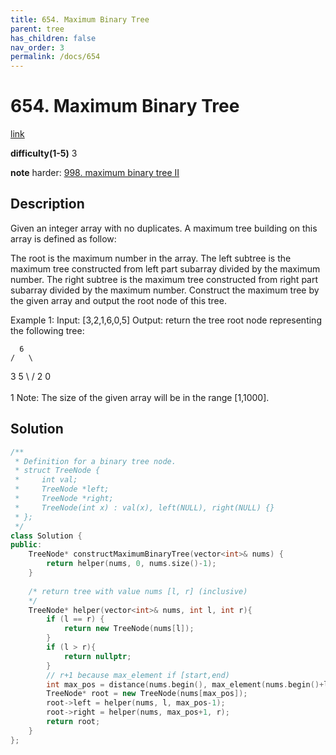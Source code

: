 ```yaml
---
title: 654. Maximum Binary Tree
parent: tree
has_children: false
nav_order: 3
permalink: /docs/654
---
```

# 654. Maximum Binary Tree
[link](https://leetcode.com/problems/maximum-binary-tree/)

**difficulty(1-5)**
3

**note**
harder: [998. maximum binary tree II](/docs/998)

## Description
Given an integer array with no duplicates. A maximum tree building on this array is defined as follow:

The root is the maximum number in the array.
The left subtree is the maximum tree constructed from left part subarray divided by the maximum number.
The right subtree is the maximum tree constructed from right part subarray divided by the maximum number.
Construct the maximum tree by the given array and output the root node of this tree.

Example 1:
Input: [3,2,1,6,0,5]
Output: return the tree root node representing the following tree:

      6
    /   \
   3     5
    \    / 
     2  0   
       \
        1
Note:
The size of the given array will be in the range [1,1000].

## Solution
```c++
/**
 * Definition for a binary tree node.
 * struct TreeNode {
 *     int val;
 *     TreeNode *left;
 *     TreeNode *right;
 *     TreeNode(int x) : val(x), left(NULL), right(NULL) {}
 * };
 */
class Solution {
public:
    TreeNode* constructMaximumBinaryTree(vector<int>& nums) {
        return helper(nums, 0, nums.size()-1);
    }
    
    /* return tree with value nums [l, r] (inclusive)
    */
    TreeNode* helper(vector<int>& nums, int l, int r){
        if (l == r) {
            return new TreeNode(nums[l]);
        }
        if (l > r){
            return nullptr;
        }
        // r+1 because max_element if [start,end)
        int max_pos = distance(nums.begin(), max_element(nums.begin()+l, nums.begin()+r+1)); 
        TreeNode* root = new TreeNode(nums[max_pos]);
        root->left = helper(nums, l, max_pos-1);
        root->right = helper(nums, max_pos+1, r);
        return root;
    }
};
```